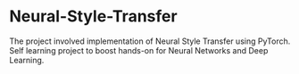 # Neural-Style-Transfer
The project involved implementation of Neural Style Transfer using PyTorch. 
Self learning project to boost hands-on for Neural Networks and Deep Learning.

